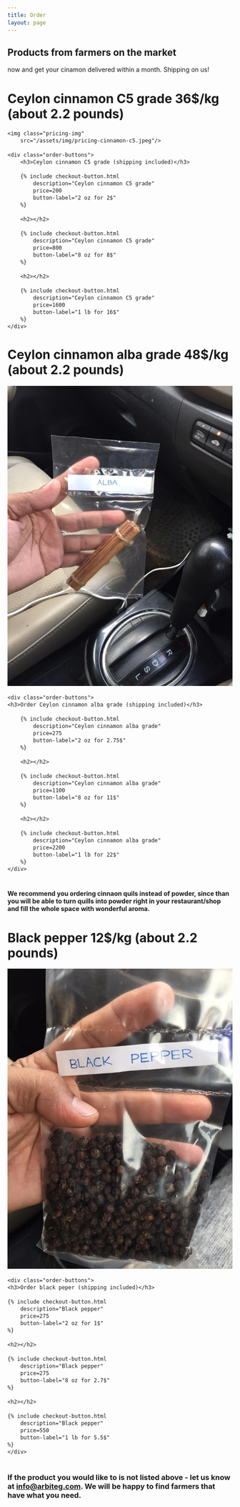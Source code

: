 ```yaml
---
title: Order
layout: page
---
```


## Products from farmers on the market
now and get your cinamon delivered within a month. Shipping on us!

# Ceylon cinnamon C5 grade 36$/kg (about 2.2 pounds)

<div class="product-container">

	<img class="pricing-img" 
		src="/assets/img/pricing-cinnamon-c5.jpeg"/>

	<div class="order-buttons">
		<h3>Ceylon cinnamon C5 grade (shipping included)</h3>

		{% include checkout-button.html 
			description="Ceylon cinnamon C5 grade"
			price=200
			button-label="2 oz for 2$"
		%}

		<h2></h2>

		{% include checkout-button.html 
			description="Ceylon cinnamon C5 grade"
			price=800
			button-label="8 oz for 8$"
		%}

		<h2></h2>

		{% include checkout-button.html 
			description="Ceylon cinnamon C5 grade"
			price=1600
			button-label="1 lb for 16$"
		%}
	</div>
</div>

<h1></h1>

# Ceylon cinnamon alba grade 48$/kg (about 2.2 pounds)

<div class="product-container">
	<img 
		class="pricing-img"
  	src="/assets/img/pricing-cinnamon-alba.jpeg"/>

	<div class="order-buttons">
	<h3>Order Ceylon cinnamon alba grade (shipping included)</h3>

		{% include checkout-button.html 
			description="Ceylon cinnamon alba grade"
			price=275
			button-label="2 oz for 2.75$"
		%}

		<h2></h2>

		{% include checkout-button.html 
			description="Ceylon cinnamon alba grade"
			price=1100
			button-label="8 oz for 11$"
		%}

		<h2></h2>

		{% include checkout-button.html 
			description="Ceylon cinnamon alba grade"
			price=2200
			button-label="1 lb for 22$"
		%}
	</div>
</div>

<h1></h1>

#### We recommend you ordering cinnaon quils instead of powder, since than you will be able to turn quills into powder right in your restaurant/shop and fill the whole space with wonderful aroma.

# Black pepper 12$/kg (about 2.2 pounds)

<div class="product-container">
	<img class="pricing-img" src="/assets/img/pricing-black-pepper.jpeg"/>

	<div class="order-buttons">
	<h3>Order black peper (shipping included)</h3>

	{% include checkout-button.html 
		description="Black pepper"
		price=275
		button-label="2 oz for 1$"
	%}

	<h2></h2>

	{% include checkout-button.html 
		description="Black pepper"
		price=275
		button-label="8 oz for 2.7$"
	%}

	<h2></h2>

	{% include checkout-button.html 
		description="Black pepper"
		price=550
		button-label="1 lb for 5.5$"
	%}
	</div>
</div>

<h1></h1>

### If the product you would like to is not listed above - let us know at info@arbiteg.com. We will be happy to find farmers that have what you need.
